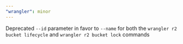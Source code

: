 ```yaml
---
"wrangler": minor
---
```


Deprecated `--id` parameter in favor to `--name` for both the `wrangler r2 bucket lifecycle` and `wrangler r2 bucket lock` commands
